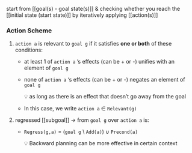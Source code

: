start from [[goal(s) - goal state(s)]] & checking whether you reach the [[initial state (start state)]] by iteratively applying [[action(s)]] 

### Action Scheme
1. `action a` is relevant to `goal g` if it satisfies **one or both** of these conditions:
    - at least 1 of `action a` ’s effects (can be + or -) unifies with an element of `goal g`
    - none of `action a` ‘s effects (can be + or -) negates an element of `goal g`
	    
	    <aside> 💡 as long as there is an effect that doesn’t go away from the goal</aside>
    - In this case, we write `action a` ∈ `Relevant(g)`
    
2. regressed [[subgoal]] → from `goal g` over `action a` is:
    - `Regress(g,a)` = (`goal g` \ `Add(a)`) ∪ `Precond(a)`

		<aside> 💡 Backward planning can be more effective in certain context</aside>